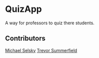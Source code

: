 # QuizApp #
A way for professors to quiz there students.

## Contributors ##
[Michael Selsky](https://github.com/michaelselsky)
[Trevor Summerfield](https://github.com/tsums)

